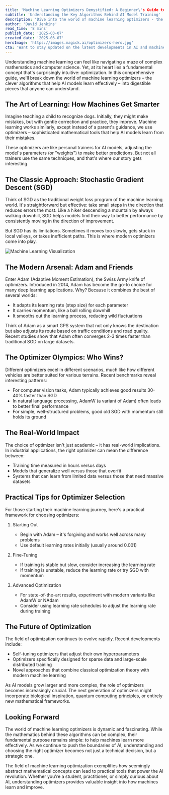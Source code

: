 ```yaml
---
title: 'Machine Learning Optimizers Demystified: A Beginner\'s Guide to Training AI Models'
subtitle: 'Understanding the Key Algorithms Behind AI Model Training'
description: 'Dive into the world of machine learning optimizers - the algorithms that power AI model training. From classic SGD to modern Adam, discover how these tools help machines learn efficiently and what makes each optimizer unique. Perfect for beginners and practitioners looking to understand the backbone of AI training.'
author: 'David Jenkins'
read_time: '8 mins'
publish_date: '2025-03-07'
created_date: '2025-03-07'
heroImage: 'https://images.magick.ai/optimizers-hero.jpg'
cta: 'Want to stay updated on the latest developments in AI and machine learning? Follow us on LinkedIn for expert insights, tutorials, and industry updates that will help you master the art of machine learning optimization.'
---
```


Understanding machine learning can feel like navigating a maze of complex mathematics and computer science. Yet, at its heart lies a fundamental concept that's surprisingly intuitive: optimization. In this comprehensive guide, we'll break down the world of machine learning optimizers – the clever algorithms that help AI models learn effectively – into digestible pieces that anyone can understand.

## The Art of Learning: How Machines Get Smarter

Imagine teaching a child to recognize dogs. Initially, they might make mistakes, but with gentle correction and practice, they improve. Machine learning works similarly, except instead of a parent's guidance, we use optimizers – sophisticated mathematical tools that help AI models learn from their mistakes.

These optimizers are like personal trainers for AI models, adjusting the model's parameters (or "weights") to make better predictions. But not all trainers use the same techniques, and that's where our story gets interesting.

## The Classic Approach: Stochastic Gradient Descent (SGD)

Think of SGD as the traditional weight loss program of the machine learning world. It's straightforward but effective: take small steps in the direction that reduces errors the most. Like a hiker descending a mountain by always walking downhill, SGD helps models find their way to better performance by consistently moving in the direction of improvement.

But SGD has its limitations. Sometimes it moves too slowly, gets stuck in local valleys, or takes inefficient paths. This is where modern optimizers come into play.

![Machine Learning Visualization](https://images.magick.ai/ml-visualization.jpg)

## The Modern Arsenal: Adam and Friends

Enter Adam (Adaptive Moment Estimation), the Swiss Army knife of optimizers. Introduced in 2014, Adam has become the go-to choice for many deep learning applications. Why? Because it combines the best of several worlds:

- It adapts its learning rate (step size) for each parameter
- It carries momentum, like a ball rolling downhill
- It smooths out the learning process, reducing wild fluctuations

Think of Adam as a smart GPS system that not only knows the destination but also adjusts its route based on traffic conditions and road quality. Recent studies show that Adam often converges 2-3 times faster than traditional SGD on large datasets.

## The Optimizer Olympics: Who Wins?

Different optimizers excel in different scenarios, much like how different vehicles are better suited for various terrains. Recent benchmarks reveal interesting patterns:

- For computer vision tasks, Adam typically achieves good results 30-40% faster than SGD
- In natural language processing, AdamW (a variant of Adam) often leads to better final performance
- For simple, well-structured problems, good old SGD with momentum still holds its ground

## The Real-World Impact

The choice of optimizer isn't just academic – it has real-world implications. In industrial applications, the right optimizer can mean the difference between:

- Training time measured in hours versus days
- Models that generalize well versus those that overfit
- Systems that can learn from limited data versus those that need massive datasets

## Practical Tips for Optimizer Selection

For those starting their machine learning journey, here's a practical framework for choosing optimizers:

1. Starting Out
   - Begin with Adam – it's forgiving and works well across many problems
   - Use default learning rates initially (usually around 0.001)

2. Fine-Tuning
   - If training is stable but slow, consider increasing the learning rate
   - If training is unstable, reduce the learning rate or try SGD with momentum

3. Advanced Optimization
   - For state-of-the-art results, experiment with modern variants like AdamW or NAdam
   - Consider using learning rate schedules to adjust the learning rate during training

## The Future of Optimization

The field of optimization continues to evolve rapidly. Recent developments include:

- Self-tuning optimizers that adjust their own hyperparameters
- Optimizers specifically designed for sparse data and large-scale distributed training
- Novel approaches that combine classical optimization theory with modern machine learning

As AI models grow larger and more complex, the role of optimizers becomes increasingly crucial. The next generation of optimizers might incorporate biological inspiration, quantum computing principles, or entirely new mathematical frameworks.

## Looking Forward

The world of machine learning optimizers is dynamic and fascinating. While the mathematics behind these algorithms can be complex, their fundamental purpose remains simple: to help machines learn more effectively. As we continue to push the boundaries of AI, understanding and choosing the right optimizer becomes not just a technical decision, but a strategic one.

The field of machine learning optimization exemplifies how seemingly abstract mathematical concepts can lead to practical tools that power the AI revolution. Whether you're a student, practitioner, or simply curious about AI, understanding optimizers provides valuable insight into how machines learn and improve.